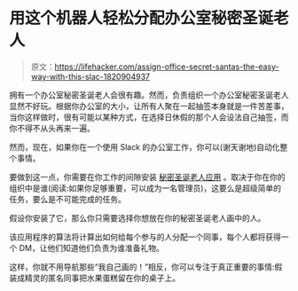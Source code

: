 # 用这个机器人轻松分配办公室秘密圣诞老人

> 原文：<https://lifehacker.com/assign-office-secret-santas-the-easy-way-with-this-slac-1820904937>

拥有一个办公室秘密圣诞老人会很有趣。然而，负责组织一个办公室秘密圣诞老人显然不好玩。根据你办公室的大小，让所有人聚在一起抽签本身就是一件苦差事，当你这样做时，很有可能以某种方式，在选择日休假的那个人会设法自己抽签，而你不得不从头再来一遍。



然而，现在，如果你在一个使用 Slack 的办公室工作，你可以(谢天谢地)自动化整个事情。

要做到这一点，你需要在你工作的间隙安装 [秘密圣诞老人应用](https://slack-secret-santa.herokuapp.com/) 。取决于你在你的组织中是谁(阅读:如果你足够重要，可以成为一名管理员)，这要么是超级简单的任务，要么是不可能完成的任务。

假设你安装了它，那么你只需要选择你想放在你的秘密圣诞老人画中的人。

该应用程序的算法将计算出如何给每个参与的人分配一个同事，每个人都将获得一个 DM，让他们知道他们负责为谁准备礼物。

这样，你就不用导航那些“我自己画的！”相反，你可以专注于真正重要的事情:假装成精灵的匿名同事把水果蛋糕留在你的桌子上。